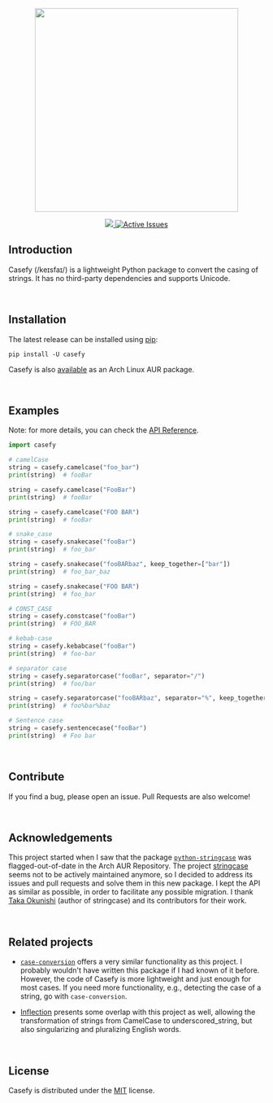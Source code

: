 <p align="center"><img width="400" src="https://github.com/dmlls/python-casefy/blob/main/docs/source/_static/images/cover.png" alt=""></p>
<p align="center" display="inline-block">
  <a href="https://docs.jizt.it">
    <a href="https://pypi.org/project/casefy/">
      <img src="https://img.shields.io/pypi/v/casefy">
    </a>
    <a href="https://deepsource.io/gh/dmlls/python-casefy/?ref=repository-badge}" target="_blank">
      <img alt="Active Issues" title="DeepSource" src="https://deepsource.io/gh/dmlls/python-casefy.svg/?label=active+issues&token=dbO3UyrUPWvJp6K_PVZpTcnU"/>
    </a>
  </a>
</p>

## Introduction

Casefy (/keɪsfaɪ/) is a lightweight Python package to convert the casing of strings. It has no third-party dependencies and supports Unicode.

<br>

## Installation

The latest release can be installed using [pip](https://pypi.org/project/casefy/):
```shell
pip install -U casefy
```

Casefy is also [available](https://aur.archlinux.org/packages/python-casefy) as an Arch Linux AUR package.

<br>

## Examples

Note: for more details, you can check the [API Reference](https://dmlls.github.io/python-casefy/api.html).

```python
import casefy

# camelCase
string = casefy.camelcase("foo_bar")
print(string)  # fooBar

string = casefy.camelcase("FooBar")
print(string)  # fooBar

string = casefy.camelcase("FOO BAR")
print(string)  # fooBar

# snake_case
string = casefy.snakecase("fooBar")
print(string)  # foo_bar

string = casefy.snakecase("fooBARbaz", keep_together=["bar"])
print(string)  # foo_bar_baz

string = casefy.snakecase("FOO BAR")
print(string)  # foo_bar

# CONST_CASE
string = casefy.constcase("fooBar")
print(string)  # FOO_BAR

# kebab-case
string = casefy.kebabcase("fooBar")
print(string)  # foo-bar

# separator case
string = casefy.separatorcase("fooBar", separator="/")
print(string)  # foo/bar

string = casefy.separatorcase("fooBARbaz", separator="%", keep_together=["bar"])
print(string)  # foo%bar%baz

# Sentence case
string = casefy.sentencecase("fooBar")
print(string)  # Foo bar
```

<br>

## Contribute
If you find a bug, please open an issue. Pull Requests are also welcome!

<br>

## Acknowledgements

This project started when I saw that the package [`python-stringcase`](https://aur.archlinux.org/pkgbase/python-stringcase) was flagged-out-of-date in the Arch AUR Repository. The project [stringcase](https://github.com/okunishinishi/python-stringcase) seems not to be actively maintained anymore, so I decided to address its issues and pull requests and solve them in this new package. I kept the API as similar as possible, in order to facilitate any possible migration. I thank [Taka Okunishi](https://github.com/okunishinishi) (author of stringcase) and its contributors for their work.

<br>

## Related projects

- [`case-conversion`](https://github.com/AlejandroFrias/case-conversion) offers a very similar functionality as this project. I probably wouldn't have written this package if I had known of it before. However, the code of Casefy is more lightweight and just enough for most cases. If you need more functionality, e.g., detecting the case of a string, go with `case-conversion`.

- [Inflection](https://github.com/jpvanhal/inflection) presents some overlap with this project as well, allowing the transformation of strings from CamelCase to underscored_string, but also singularizing and pluralizing English words.

<br>

## License
Casefy is distributed under the [MIT](https://github.com/dmlls/python-casefy/blob/main/LICENSE) license.
